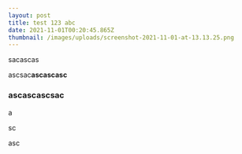 ```yaml
---
layout: post
title: test 123 abc
date: 2021-11-01T00:20:45.865Z
thumbnail: /images/uploads/screenshot-2021-11-01-at-13.13.25.png
---
```

sacascas



ascsac**ascascasc**

### **ascascascsac**

a

sc

asc